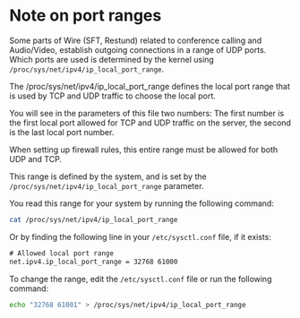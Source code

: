 <a id="port-ranges"></a>

# Note on port ranges

Some parts of Wire (SFT, Restund) related to conference calling and Audio/Video, establish outgoing connections in a range of UDP ports. Which ports are used is determined by the kernel using `/proc/sys/net/ipv4/ip_local_port_range`.

The /proc/sys/net/ipv4/ip_local_port_range defines the local port range that is used by TCP and UDP traffic to choose the local port.

You will see in the parameters of this file two numbers: The first number is the first local port allowed for TCP and UDP traffic on the server, the second is the last local port number.

When setting up firewall rules, this entire range must be allowed for both UDP and TCP.

This range is defined by the system, and is set by the `/proc/sys/net/ipv4/ip_local_port_range` parameter.

You read this range for your system by running the following command:

```bash
cat /proc/sys/net/ipv4/ip_local_port_range
```

Or by finding the following line in your `/etc/sysctl.conf` file, if it exists:

```default
# Allowed local port range
net.ipv4.ip_local_port_range = 32768 61000
```

To change the range, edit the `/etc/sysctl.conf` file or run the following command:

```bash
echo "32768 61001" > /proc/sys/net/ipv4/ip_local_port_range
```
